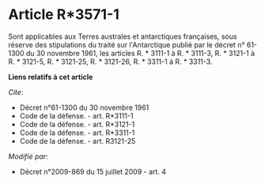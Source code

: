 # Article R*3571-1

Sont applicables aux Terres australes et antarctiques françaises, sous réserve des stipulations du traité sur l'Antarctique
publié par le décret n° 61-1300 du 30 novembre 1961, les articles R. * 3111-1 à R. * 3111-3, 
R. * 3121-1 à R. * 3121-5, 
R. * 3121-25, R. * 3121-26, R. * 3311-1 à R. * 3311-3.

**Liens relatifs à cet article**

_Cite_:

  - Décret n°61-1300 du 30 novembre 1961
  - Code de la défense. - art. R*3111-1
  - Code de la défense. - art. R*3121-1
  - Code de la défense. - art. R*3311-1
  - Code de la défense. - art. R3121-25

_Modifié par_:

  - Décret n°2009-869 du 15 juillet 2009 - art. 4
